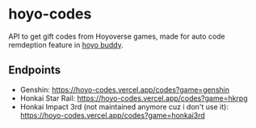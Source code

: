 # hoyo-codes

 API to get gift codes from Hoyoverse games, made for auto code remdeption feature in [hoyo buddy](https://github.com/seriaati/hoyo-buddy).

 ## Endpoints
 - Genshin: https://hoyo-codes.vercel.app/codes?game=genshin
 - Honkai Star Rail: https://hoyo-codes.vercel.app/codes?game=hkrpg
 - Honkai Impact 3rd (not maintained anymore cuz i don't use it): https://hoyo-codes.vercel.app/codes?game=honkai3rd

